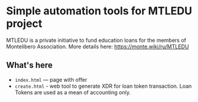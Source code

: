 # Simple automation tools for MTLEDU project

MTLEDU is a private initiative to fund education loans for the members of Montelibero Association. More details here: https://monte.wiki/ru/MTLEDU

## What's here

- `index.html` — page with offer
- `create.html` - web tool to generate XDR for loan token transaction. Loan Tokens are used as a mean of accounting only.
